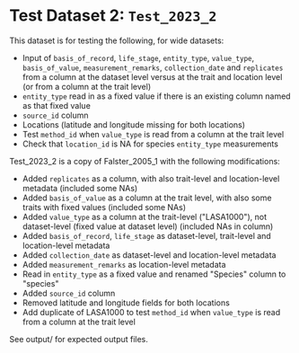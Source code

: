 
# Test Dataset 2: `Test_2023_2`

This dataset is for testing the following, for wide datasets:
- Input of `basis_of_record`, `life_stage`, `entity_type`, `value_type`, `basis_of_value`, `measurement_remarks`, `collection_date` and `replicates` from a column at the dataset level versus at the trait and location level (or from a column at the trait level)
- `entity_type` read in as a fixed value if there is an existing column named as that fixed value
- `source_id` column
- Locations (latitude and longitude missing for both locations)
- Test `method_id` when `value_type` is read from a column at the trait level
- Check that `location_id` is NA for species `entity_type` measurements

Test_2023_2 is a copy of Falster_2005_1 with the following modifications:
- Added `replicates` as a column, with also trait-level and location-level metadata (included some NAs)
- Added `basis_of_value` as a column at the trait level, with also some traits with fixed values (included some NAs)
- Added `value_type` as a column at the trait-level ("LASA1000"), not dataset-level (fixed value at dataset level) (included NAs in column)
- Added `basis_of_record`, `life_stage` as dataset-level, trait-level and location-level metadata
- Added `collection_date` as dataset-level and location-level metadata
- Added `measurement_remarks` as location-level metadata
- Read in `entity_type` as a fixed value and renamed "Species" column to "species"
- Added `source_id` column
- Removed latitude and longitude fields for both locations
- Add duplicate of LASA1000 to test `method_id` when `value_type` is read from a column at the trait level

See output/ for expected output files.
